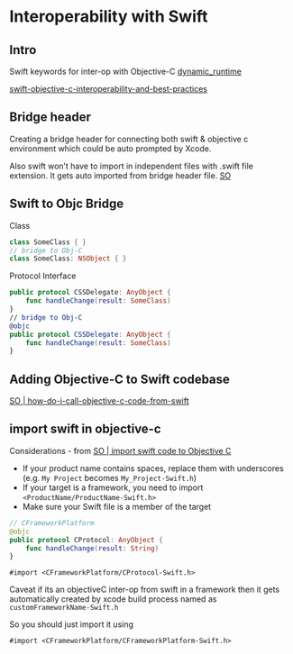 # Interoperability with Swift

## Intro

Swift keywords for inter-op with Objective-C
[dynamic_runtime](dynamic_runtime.md)

[swift-objective-c-interoperability-and-best-practices](https://infinum.com/handbook/ios/miscellaneous/swift-objective-c-interoperability-and-best-practices)

## Bridge header

Creating a bridge header for connecting both swift & objective c environment which could be auto prompted by Xcode.

Also swift won’t have to import in independent files with .swift file extension. It gets auto imported from bridge header file.
[SO](https://stackoverflow.com/questions/24002369/how-do-i-call-objective-c-code-from-swift?)

## Swift to Objc Bridge

Class

```swift
class SomeClass { }
// bridge to Obj-C
class SomeClass: NSObject { }
```

Protocol Interface

```swift
public protocol CSSDelegate: AnyObject {
    func handleChange(result: SomeClass)
}
// bridge to Obj-C
@objc
public protocol CSSDelegate: AnyObject {
    func handleChange(result: SomeClass)
}
```


## Adding Objective-C to Swift codebase

[SO | how-do-i-call-objective-c-code-from-swift](https://stackoverflow.com/questions/24002369/how-do-i-call-objective-c-code-from-swift)


## import swift in objective-c

Considerations - from [SO | import swift code to Objective C](https://stackoverflow.com/questions/24102104/how-can-i-import-swift-code-to-objective-c)
- If your product name contains spaces, replace them with underscores (e.g. `My Project` becomes `My_Project-Swift.h`)
- If your target is a framework, you need to import `<ProductName/ProductName-Swift.h>`
- Make sure your Swift file is a member of the target

```swift
// CFrameworkPlatform
@objc
public protocol CProtocol: AnyObject {
    func handleChange(result: String)
}
```

```objc
#import <CFrameworkPlatform/CProtocol-Swift.h>
```

Caveat if its an objectiveC inter-op from swift in a framework then it gets automatically created by xcode build process named as `customFrameworkName-Swift.h`

So you should just import it using 

```objc
#import <CFrameworkPlatform/CFrameworkPlatform-Swift.h>
```


